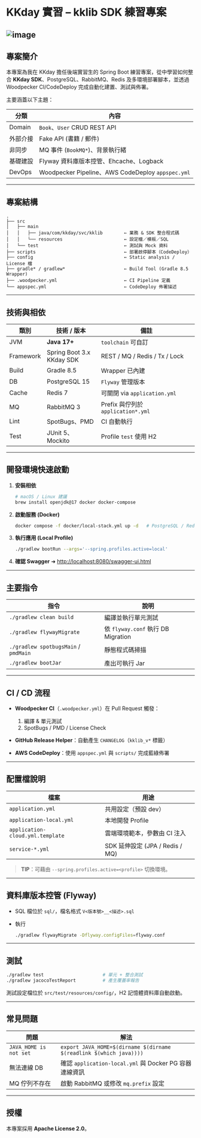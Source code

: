 # KKday 實習 – kklib SDK 練習專案
![image](https://github.com/user-attachments/assets/a5c38240-8dd8-4b74-8328-d70f4bc30710)
---

## 專案簡介

本專案為我在 KKday 擔任後端實習生的 Spring Boot 練習專案，從中學習如何整合 **KKday SDK**、PostgreSQL、RabbitMQ、Redis 及多環境部署腳本，並透過 Woodpecker CI/CodeDeploy 完成自動化建置、測試與佈署。

主要涵蓋以下主題：

| 分類     | 內容                                               |
| ------ | ------------------------------------------------ |
| Domain | `Book`、`User` CRUD REST API                      |
| 外部介接   | Fake API (書籍 / 郵件)                               |
| 非同步    | MQ 事件 (`BookMQ*`)、背景執行緒                          |
| 基礎建設   | Flyway 資料庫版本控管、Ehcache、Logback                   |
| DevOps | Woodpecker Pipeline、AWS CodeDeploy `appspec.yml` |

---

## 專案結構

```
.
├── src
│   ├── main
│   │   ├── java/com/kkday/svc/kklib        ← 業務 & SDK 整合程式碼
│   │   └── resources                       ← 設定檔／模板／SQL
│   └── test                                ← 測試與 Mock 資料
├── scripts                                 ← 部署啟停腳本（CodeDeploy）
├── config                                  ← Static analysis / License 檔
├── gradle* / gradlew*                      ← Build Tool (Gradle 8.5 Wrapper)
├── .woodpecker.yml                         ← CI Pipeline 定義
└── appspec.yml                             ← CodeDeploy 佈署描述
```

---

## 技術與相依

| 類別        | 技術 / 版本                      | 備註                             |
| --------- | ---------------------------- | ------------------------------ |
| JVM       | **Java 17+**                 | `toolchain` 可自訂                |
| Framework | Spring Boot 3.x<br>KKday SDK | REST / MQ / Redis / Tx / Lock  |
| Build     | Gradle 8.5                   | Wrapper 已內建                    |
| DB        | PostgreSQL 15                | `Flyway` 管理版本                  |
| Cache     | Redis 7                      | 可關閉 via `application.yml`      |
| MQ        | RabbitMQ 3                   | Prefix 與佇列於 `application*.yml` |
| Lint      | SpotBugs、PMD                 | CI 自動執行                        |
| Test      | JUnit 5、Mockito              | Profile `test` 使用 H2           |

---

## 開發環境快速啟動

1. **安裝相依**

   ```bash
   # macOS / Linux 建議
   brew install openjdk@17 docker docker-compose
   ```
2. **啟動服務 (Docker)**

   ```bash
   docker compose -f docker/local-stack.yml up -d   # PostgreSQL / Redis / RabbitMQ
   ```
3. **執行應用 (Local Profile)**

   ```bash
   ./gradlew bootRun --args='--spring.profiles.active=local'
   ```
4. **確認 Swagger**  ➜  [http://localhost:8080/swagger-ui.html](http://localhost:8080/swagger-ui.html)

---

## 主要指令

| 指令                                   | 說明                              |
| ------------------------------------ | ------------------------------- |
| `./gradlew clean build`              | 編譯並執行單元測試                       |
| `./gradlew flywayMigrate`            | 依 `flyway.conf` 執行 DB Migration |
| `./gradlew spotbugsMain` / `pmdMain` | 靜態程式碼掃描                         |
| `./gradlew bootJar`                  | 產出可執行 Jar                       |

---

## CI / CD 流程

* **Woodpecker CI**（`.woodpecker.yml`）在 Pull Request 觸發：

  1. 編譯 & 單元測試
  2. SpotBugs / PMD / License Check
* **GitHub Release Helper**：自動產生 `CHANGELOG`（`kklib_v*` 標籤）
* **AWS CodeDeploy**：使用 `appspec.yml` 與 `scripts/` 完成藍綠佈署

---

## 配置檔說明

| 檔案                               | 用途                          |
| -------------------------------- | --------------------------- |
| `application.yml`                | 共用設定（預設 dev）                |
| `application-local.yml`          | 本地開發 Profile                |
| `application-cloud.yml.template` | 雲端環境範本，參數由 CI 注入            |
| `service-*.yml`                  | SDK 延伸設定 (JPA / Redis / MQ) |

> **TIP**：可藉由 `--spring.profiles.active=<profile>` 切換環境。

---

## 資料庫版本控管 (Flyway)

* SQL 檔位於 `sql/`，檔名格式 `V<版本號>__<描述>.sql`
* 執行

  ```bash
  ./gradlew flywayMigrate -Dflyway.configFiles=flyway.conf
  ```

---

## 測試

```bash
./gradlew test                      # 單元 + 整合測試
./gradlew jacocoTestReport          # 產生覆蓋率報告
```

測試設定檔位於 `src/test/resources/config/`，H2 記憶體資料庫自動啟動。

---

## 常見問題

| 問題                     | 解法                                                                 |
| ---------------------- | ------------------------------------------------------------------ |
| `JAVA_HOME is not set` | `export JAVA_HOME=$(dirname $(dirname $(readlink $(which java))))` |
| 無法連線 DB                | 確認 `application-local.yml` 與 Docker PG 容器連線資訊                      |
| MQ 佇列不存在               | 啟動 RabbitMQ 或修改 `mq.prefix` 設定                                     |

---

## 授權

本專案採用 **Apache License 2.0**。
